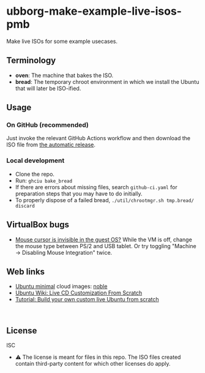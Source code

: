 ﻿
<!--#echo json="package.json" key="name" underline="=" -->
ubborg-make-example-live-isos-pmb
=================================
<!--/#echo -->

<!--#echo json="package.json" key="description" -->
Make live ISOs for some example usecases.
<!--/#echo -->



Terminology
-----------

* __oven__:
  The machine that bakes the ISO.
* __bread__:
  The temporary chroot environment in which we install the Ubuntu that will
  later be ISO-ified.



Usage
-----

### On GitHub (recommended)

Just invoke the relevant GitHub Actions workflow and then download
the ISO file from [the automatic release][auto-release-page].


### Local development

* Clone the repo.
* Run: `ghciu bake_bread`
* If there are errors about missing files, search `github-ci.yaml`
  for preparation steps that you may have to do initially.
* To properly dispose of a failed bread,
  `./util/chrootmgr.sh tmp.bread/ discard`



VirtualBox bugs
---------------

* [Mouse cursor is invisible in the guest OS?](https://superuser.com/a/694155)
  While the VM is off, change the mouse type between PS/2 and USB tablet.
  Or try toggling "Machine &rarr; Disabling Mouse Integration" twice.





Web links
---------

* [Ubuntu minimal](https://wiki.ubuntu.com/Minimal) cloud images:
  [noble](http://cloud-images.ubuntu.com/minimal/releases/noble/release/)
* [Ubuntu Wiki: Live CD Customization From Scratch
  ](https://help.ubuntu.com/community/LiveCDCustomizationFromScratch)
* [Tutorial: Build your own custom live Ubuntu from scratch
  ](https://github.com/mvallim/live-custom-ubuntu-from-scratch)



<!--#toc stop="scan" -->


  [auto-release-page]: https://github.com/mk-pmb/ubborg-make-example-live-isos-pmb/releases/tag/rolling/auto-ci-release



&nbsp;

License
-------

<!--#echo json="package.json" key=".license" -->
ISC
<!--/#echo -->

* ⚠ The license is meant for files in this repo. The ISO files created
  contain third-party content for which other licenses do apply.







